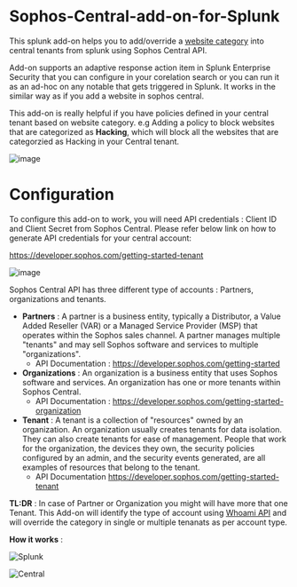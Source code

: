 # Sophos-Central-add-on-for-Splunk

This splunk add-on helps you to add/override a [website category](https://docs.sophos.com/central/Partner/help/en-us/central/common/tasks/ConfigureWebsiteList.html) into central tenants from splunk using Sophos Central API. 

Add-on supports an adaptive response action item in Splunk Enterprise Security that you can configure in your corelation search or you can run it as an ad-hoc on any notable that gets triggered in Splunk. It works in the similar way as if you add a website in sophos central. 

This add-on is really helpful if you have policies defined in your central tenant based on website category. e.g Adding a policy to block websites that are categorized as **Hacking**, which will block all the websites that are categorzied as Hacking in your Central tenant.

![image](https://user-images.githubusercontent.com/65529349/125061700-3b220400-e0cb-11eb-9d35-34e845403ee6.png)
  
# Configuration

To configure this add-on to work, you will need API credentials : Client ID and Client Secret from Sophos Central. Please refer below link on how to generate API credentials for your central account:

https://developer.sophos.com/getting-started-tenant

![image](https://user-images.githubusercontent.com/65529349/125064442-4d517180-e0ce-11eb-91fb-1838f832009d.png)

Sophos Central API has three different type of accounts : Partners, organizations and tenants.  

* **Partners** :  A partner is a business entity, typically a Distributor, a Value Added Reseller (VAR) or a Managed Service Provider (MSP) that operates within the Sophos sales channel. A partner manages multiple "tenants" and may sell Sophos software and services to multiple "organizations".
    * API Documentation : https://developer.sophos.com/getting-started
* **Organizations** : An organization is a business entity that uses Sophos software and services. An organization has one or more tenants within Sophos Central.
    * API Documentation : https://developer.sophos.com/getting-started-organization
* **Tenant** : A tenant is a collection of "resources" owned by an organization. An organization usually creates tenants for data isolation. They can also create tenants for ease of management. People that work for the organization, the devices they own, the security policies configured by an admin, and the security events generated, are all examples of resources that belong to the tenant.
    * API Documentation https://developer.sophos.com/getting-started-tenant

**TL:DR** : In case of Partner or Organization you might will have more that one Tenant. This Add-on will identify the type of account using [Whoami API](https://developer.sophos.com/docs/whoami-v1/1/routes/get) and will override the category in single or multiple tenanats as per account type.

**How it works** :

![Splunk](https://user-images.githubusercontent.com/65529349/126145962-862ca941-c9cc-4a1c-a062-baa75f3fb8f0.png)

![Central](https://user-images.githubusercontent.com/65529349/126146041-ef4c01e5-471a-4e3f-a2eb-ed78c5689a2b.png)


